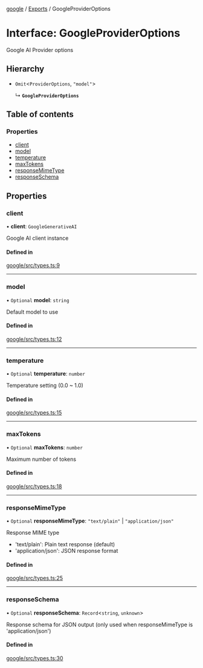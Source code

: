 <!-- 
 ⚠️  AUTO-GENERATED FILE - DO NOT EDIT MANUALLY
 This file is automatically generated by scripts/docs-generator.js
 To make changes, edit the source TypeScript files or update the generator script
-->

[google](../../) / [Exports](../modules) / GoogleProviderOptions

# Interface: GoogleProviderOptions

Google AI Provider options

## Hierarchy

- `Omit`\<`ProviderOptions`, ``"model"``\>

  ↳ **`GoogleProviderOptions`**

## Table of contents

### Properties

- [client](GoogleProviderOptions#client)
- [model](GoogleProviderOptions#model)
- [temperature](GoogleProviderOptions#temperature)
- [maxTokens](GoogleProviderOptions#maxtokens)
- [responseMimeType](GoogleProviderOptions#responsemimetype)
- [responseSchema](GoogleProviderOptions#responseschema)

## Properties

### client

• **client**: `GoogleGenerativeAI`

Google AI client instance

#### Defined in

[google/src/types.ts:9](https://github.com/woojubb/robota/blob/a84ba23331912a89a9570280d5fa1a0292ba5c7a/packages/google/src/types.ts#L9)

___

### model

• `Optional` **model**: `string`

Default model to use

#### Defined in

[google/src/types.ts:12](https://github.com/woojubb/robota/blob/a84ba23331912a89a9570280d5fa1a0292ba5c7a/packages/google/src/types.ts#L12)

___

### temperature

• `Optional` **temperature**: `number`

Temperature setting (0.0 ~ 1.0)

#### Defined in

[google/src/types.ts:15](https://github.com/woojubb/robota/blob/a84ba23331912a89a9570280d5fa1a0292ba5c7a/packages/google/src/types.ts#L15)

___

### maxTokens

• `Optional` **maxTokens**: `number`

Maximum number of tokens

#### Defined in

[google/src/types.ts:18](https://github.com/woojubb/robota/blob/a84ba23331912a89a9570280d5fa1a0292ba5c7a/packages/google/src/types.ts#L18)

___

### responseMimeType

• `Optional` **responseMimeType**: ``"text/plain"`` \| ``"application/json"``

Response MIME type
- 'text/plain': Plain text response (default)
- 'application/json': JSON response format

#### Defined in

[google/src/types.ts:25](https://github.com/woojubb/robota/blob/a84ba23331912a89a9570280d5fa1a0292ba5c7a/packages/google/src/types.ts#L25)

___

### responseSchema

• `Optional` **responseSchema**: `Record`\<`string`, `unknown`\>

Response schema for JSON output (only used when responseMimeType is 'application/json')

#### Defined in

[google/src/types.ts:30](https://github.com/woojubb/robota/blob/a84ba23331912a89a9570280d5fa1a0292ba5c7a/packages/google/src/types.ts#L30)
